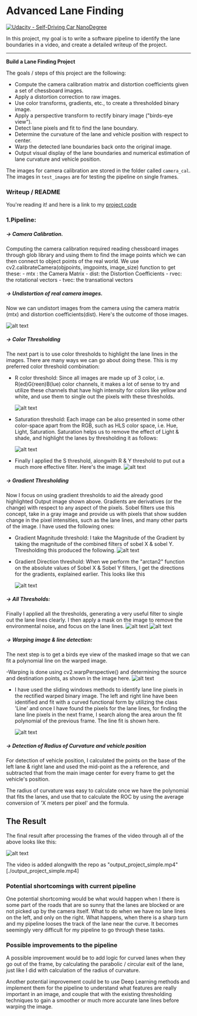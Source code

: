 # **Advanced Lane Finding**
[![Udacity - Self-Driving Car NanoDegree](https://s3.amazonaws.com/udacity-sdc/github/shield-carnd.svg)](http://www.udacity.com/drive)


In this project, my goal is to write a software pipeline to identify the lane boundaries in a video, and create a detailed writeup of the project.

---
**Build a Lane Finding Project**


The goals / steps of this project are the following:

* Compute the camera calibration matrix and distortion coefficients given a set of chessboard images.
* Apply a distortion correction to raw images.
* Use color transforms, gradients, etc., to create a thresholded binary image.
* Apply a perspective transform to rectify binary image ("birds-eye view").
* Detect lane pixels and fit to find the lane boundary.
* Determine the curvature of the lane and vehicle position with respect to center.
* Warp the detected lane boundaries back onto the original image.
* Output visual display of the lane boundaries and numerical estimation of lane curvature and vehicle position.

The images for camera calibration are stored in the folder called `camera_cal`.  The images in `test_images` are for testing the pipeline on single frames.  

[//]: # (Image References)
[UndistImage]: ./Undistorted.png
[RbinaryImg]: ./Rbinary.png
[SbinaryImg]: ./Sbinary.png
[OutputImg]: ./output.png
[GradDirBinaryImg]: ./GradDirBinary.png
[GradMagBinaryImg]: ./GradMagBinary.png
[mixtureImg]: ./mixture.png
[maskedImg]: ./masked_image.png
[birdseyeImg]: ./birds_eye.png
[linedetImg]: ./line_detection.png
[fresImg]: ./final_result.png

### Writeup / README

You're reading it! and here is a link to my [project code](https://github.com/code-Abhishek/seeing_lane_eyes_closed/blob/master/CarND-Advanced-Lane-Lines/Advanced_Attempt.ipynb)


### 1.Pipeline:

##### -> Camera Calibration.
   Computing the camera calibration required reading chessboard images through glob library and using them to find the image points which we can then connect to object points of the real world. We use cv2.calibrateCamera(objpoints, imgpoints, image_size) function to get these:
    - mtx : the Camera Matrix
    - dist: the Distortion Coefficients
    - rvec: the rotational vectors
    - tvec: the transational vectors
   
##### -> Undistortion of real camera images.
   Now we can undistort images from the camera using the camera matrix (mtx) and distortion coefficients(dist). Here's the outcome of those images.

![alt text][UndistImage]

##### -> Color Thresholding
   The next part is to use color thresholds to highlight the lane lines in the images. There are many ways we can go about doing these. This is my preferred color threshold combination:
   - R color threshold:
       Since all images are made up of 3 color, i.e. R(ed)G(reen)B(lue) color channels, it makes a lot of sense to try and utilize these channels that have high intensity for colors like yellow and white, and use them to single out the pixels with these thresholds.
       
        ![alt text][RbinaryImg]

   - Saturation threshold:
          Each image can be also presented in some other color-space apart from the RGB, such as HLS color space, i.e. Hue, Light, Saturation. Saturation helps us to remove the effect of Light & shade, and highlight the lanes by thresholding it as follows:
         
        ![alt text][SbinaryImg]
         
   - Finally I applied the S threshold, alongwith R & Y threshold to put out a much more effective filter. Here's the image.
        ![alt text][OutputImg]


##### -> Gradient Thresholding
  Now I focus on using gradient thresholds to aid the already good highlighted Output image shown above. Gradients are derivatives (or the change) with respect to any aspect of the pixels. Sobel filters use this concept, take in a gray image and provide us with pixels that show sudden change in the pixel intensities, such as the lane lines, and many other parts of the image.
  I have used the following ones:
  
   - Gradient Magnitude threshold:
         I take the Magnitude of the Gradient by taking the magnitude of the combined filters of sobel X & sobel Y. Thresholding this produced the following.
       ![alt text][GradDirBinaryImg]

   - Gradient Direction threshold:
         When we perform the "arctan2" function on the absolute values of Sobel X & Sobel Y filters, I get the directions for the gradients, explained earlier. This looks like this
         
        ![alt text][GradMagBinaryImg]

         
##### -> All Thresholds:
   Finally I applied all the thresholds, generating a very useful filter to single out the lane lines clearly. I then apply a mask on the image to remove the environmental noise, and focus on the lane lines. 
        ![alt text][mixtureImg]
        ![alt text][maskedImg]
        
##### -> Warping image & line detection:
   The next step is to get a birds eye view of the masked image so that we can fit a polynomial line on the warped image.
   
   -Warping is done using cv2.warpPerspective() and determining the source and destination points, as shown in the image here.
       ![alt text][birdseyeImg]
   
   - I have used the sliding windows methods to identify lane line pixels in the rectified warped binary image. The left and right line have been identified and fit with a curved functional form by utilizing the class 'Line' and once I have found the pixels for the lane lines, for finding the lane line pixels in the next frame, I search along the area aroun the fit polynomial of the previous frame. The line fit is shown here. 

     ![alt text][linedetImg]


##### -> Detection of Radius of Curvature and vehicle position 
   For detection of vehicle position, I calculated the points on the base of the left lane & right lane and used the mid-point as the a reference, and subtracted that from the main image center for every frame to get the vehicle's position.
   
   The radius of curvature was easy to calculate once we have the polynomial that fits the lanes, and use that to calculate the ROC by using the average conversion of 'X meters per pixel' and the formula.
   

## The Result
The final result after processing the frames of the video through all of the above looks like this:

![alt text][fresImg]


The video is added alongwith the repo as "output_project_simple.mp4" [./output_project_simple.mp4]



###  Potential shortcomings with current pipeline
One potential shortcoming would be what would happen when I there is some part of the roads that are so sunny that the lanes are blocked or are not picked up by the camera itself. What to do when we have no lane lines on the left, and only on the right. What happens, when there is a sharp turn and my pipeline looses the track of the lane near the curve. It becomes seemingly very difficult for my pipeline to go through these tasks.


### Possible improvements to the pipeline
A possible improvement would be to add logic for curved lanes when they go out of the frame, by calculating the parabolic / circular exit of the lane, just like I did with calculation of the radius of curvature. 

Another potential improvement could be to use Deep Learning methods and implement them for the pipeline to understand what features are really important in an image, and couple that with the existing thresholding techniques to gain a smoother or much more accurate lane lines before warping the image.




